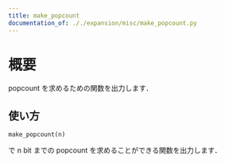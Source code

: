 ```yaml
---
title: make_popcount
documentation_of: ././expansion/misc/make_popcount.py
---
```


# 概要
popcount を求めるための関数を出力します．

## 使い方

```
make_popcount(n) 
```
で n bit までの popcount を求めることができる関数を出力します．

